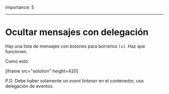importance: 5

---

# Ocultar mensajes con delegación

Hay una lista de mensajes con botones para borrarlos `[x]`. Haz que funcionen.

Como esto:

[iframe src="solution" height=420]

P.D. Debe haber solamente un _event lintener_ en el contenedor, usa delegación de eventos.
